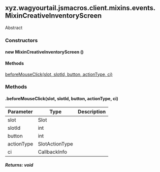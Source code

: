 

xyz.wagyourtail.jsmacros.client.mixins.events.MixinCreativeInventoryScreen
--------------------------------------------------------------------------

Abstract
#### 

### Constructors

#### new MixinCreativeInventoryScreen ()




#### Methods

[beforeMouseClick(slot, slotId, button, actionType, ci)](#beforeMouseClick-Slot-int-int-SlotActionType-CallbackInfo-)



### Methods

#### .beforeMouseClick(slot, slotId, button, actionType, ci)

| Parameter | Type | Description |
|---|---|---|
| slot | Slot |  |
| slotId | int |  |
| button | int |  |
| actionType | SlotActionType |  |
| ci | CallbackInfo |  |

##### Returns: void




